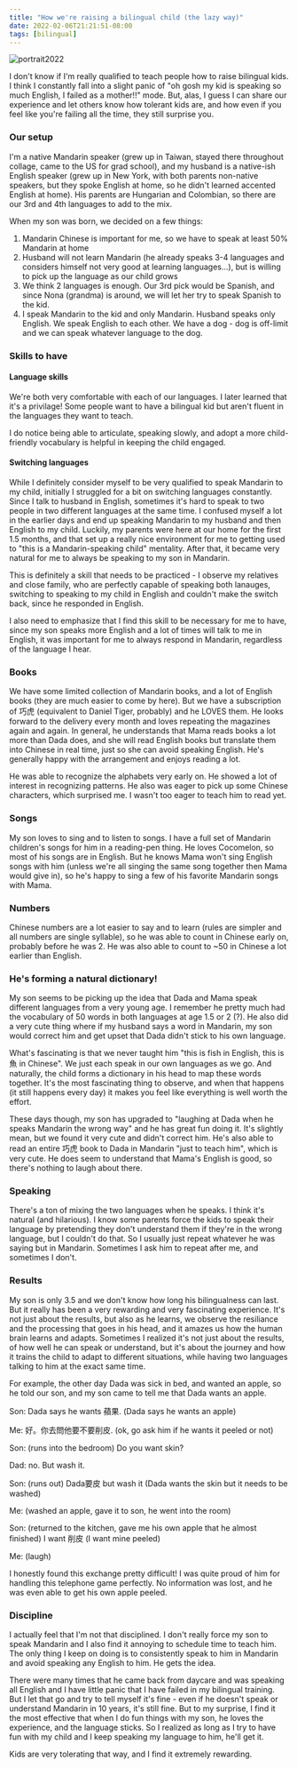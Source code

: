 ```yaml
---
title: "How we're raising a bilingual child (the lazy way)"
date: 2022-02-06T21:21:51-08:00
tags: [bilingual]
---
```


![portrait2022](https://lh3.googleusercontent.com/cNKQVg77Ep6_HPak4J119eWePQg7DeQQ9pzLxyWI62i9DBmTgDWKl4DC6xYqIR9_0VazQZdNjvv64LUyRf75kVxDwy54_zZp6NPz5dVmFGOtX0K8Ov2Sp4mMWzMki4XtNebRyQA5Xbg=w2400)

I don't know if I'm really qualified to teach people how to raise bilingual kids. I think I constantly fall into a slight panic of "oh gosh my kid is speaking so much English, I failed as a mother!!" mode. But, alas, I guess I can share our experience and let others know how tolerant kids are, and how even if you feel like you're failing all the time, they still surprise you. 



### Our setup

I'm a native Mandarin speaker (grew up in Taiwan, stayed there throughout collage, came to the US for grad school), and my husband is a native-ish English speaker (grew up in New York, with both parents non-native speakers, but they spoke English at home, so he didn't learned accented English at home). His parents are Hungarian and Colombian, so there are our 3rd and 4th languages to add to the mix. 

When my son was born, we decided on a few things:

1. Mandarin Chinese is important for me, so we have to speak at least 50% Mandarin at home
2. Husband will not learn Mandarin (he already speaks 3-4 languages and considers himself not very good at learning languages...), but is willing to pick up the language as our child grows
3. We think 2 languages is enough. Our 3rd pick would be Spanish, and since Nona (grandma) is around, we will let her try to speak Spanish to the kid.
4. I speak Mandarin to the kid and only Mandarin. Husband speaks only English. We speak English to each other. We have a dog - dog is off-limit and we can speak whatever language to the dog. 



### Skills to have

#### Language skills
We're both very comfortable with each of our languages. I later learned that it's a privilage! Some people want to have a bilingual kid but aren't fluent in the languages they want to teach. 

I do notice being able to articulate, speaking slowly, and adopt a more child-friendly vocabulary is helpful in keeping the child engaged. 

#### Switching languages
While I definitely consider myself to be very qualified to speak Mandarin to my child, initially I struggled for a bit on switching languages constantly. Since I talk to husband in English, sometimes it's hard to speak to two people in two different languages at the same time. I confused myself a lot in the earlier days and end up speaking Mandarin to my husband and then English to my child. Luckily, my parents were here at our home for the first 1.5 months, and that set up a really nice environment for me to getting used to "this is a Mandarin-speaking child" mentality. After that, it became very natural for me to always be speaking to my son in Mandarin. 

This is definitely a skill that needs to be practiced - I observe my relatives and close family, who are perfectly capable of speaking both lanauges, switching to speaking to my child in English and couldn't make the switch back, since he responded in English. 

I also need to emphasize that I find this skill to be necessary for me to have, since my son speaks more English and a lot of times will talk to me in English, it was important for me to always respond in Mandarin, regardless of the language I hear. 


### Books

We have some limited collection of Mandarin books, and a lot of English books (they are much easier to come by here). But we have a subscription of 巧虎 (equivalent to Daniel Tiger, probably) and he LOVES them. He looks forward to the delivery every month and loves repeating the magazines again and again. In general, he understands that Mama reads books a lot more than Dada does, and she will read English books but translate them into Chinese in real time, just so she can avoid speaking English. He's generally happy with the arrangement and enjoys reading a lot. 

He was able to recognize the alphabets very early on. He showed a lot of interest in recognizing patterns. He also was eager to pick up some Chinese characters, which surprised me. I wasn't too eager to teach him to read yet. 

### Songs

My son loves to sing and to listen to songs. I have a full set of Mandarin children's songs for him in a reading-pen thing. He loves Cocomelon, so most of his songs are in English. But he knows Mama won't sing English songs with him (unless we're all singing the same song together then Mama would give in), so he's happy to sing a few of his favorite Mandarin songs with Mama. 

### Numbers

Chinese numbers are a lot easier to say and to learn (rules are simpler and all numbers are single syllable), so he was able to count in Chinese early on, probably before he was 2. He was also able to count to ~50 in Chinese a lot earlier than English. 

### He's forming a natural dictionary!

My son seems to be picking up the idea that Dada and Mama speak different languages from a very young age. I remember he pretty much had the vocabulary of 50 words in both languages at age 1.5 or 2 (?). He also did a very cute thing where if my husband says a word in Mandarin, my son would correct him and get upset that Dada didn't stick to his own language. 

What's fascinating is that we never taught him "this is fish in English, this is 魚 in Chinese". We just each speak in our own languages as we go. And naturally, the child forms a dictionary in his head to map these words together. It's the most fascinating thing to observe, and when that happens (it still happens every day) it makes you feel like everything is well worth the effort. 

These days though, my son has upgraded to "laughing at Dada when he speaks Mandarin the wrong way" and he has great fun doing it. It's slightly mean, but we found it very cute and didn't correct him. He's also able to read an entire 巧虎 book to Dada in Mandarin "just to teach him", which is very cute. He does seem to understand that Mama's English is good, so there's nothing to laugh about there. 



### Speaking

There's a ton of mixing the two languages when he speaks. I think it's natural (and hilarious). I know some parents force the kids to speak their language by pretending they don't understand them if they're in the wrong language, but I couldn't do that. So I usually just repeat whatever he was saying but in Mandarin. Sometimes I ask him to repeat after me, and sometimes I don't. 



### Results

My son is only 3.5 and we don't know how long his bilingualness can last. But it really has been a very rewarding and very fascinating experience. It's not just about the results, but also as he learns, we observe the resiliance and the processing that goes in his head, and it amazes us how the human brain learns and adapts. Sometimes I realized it's not just about the results, of how well he can speak or understand, but it's about the journey and how it trains the child to adapt to different situations, while having two languages talking to him at the exact same time. 

For example, the other day Dada was sick in bed, and wanted an apple, so he told our son, and my son came to tell me that Dada wants an apple. 

Son: Dada says he wants 蘋果. (Dada says he wants an apple) 

Me: 好。你去問他要不要削皮. (ok, go ask him if he wants it peeled or not)

Son: (runs into the bedroom) Do you want skin?

Dad: no. But wash it. 

Son: (runs out) Dada要皮 but wash it (Dada wants the skin but it needs to be washed)

Me: (washed an apple, gave it to son, he went into the room)

Son: (returned to the kitchen, gave me his own apple that he almost finished) I want 削皮 (I want mine peeled)

Me: (laugh)

I honestly found this exchange pretty difficult! I was quite proud of him for handling this telephone game perfectly. No information was lost, and he was even able to get his own apple peeled. 



### Discipline

I actually feel that I'm not that disciplined. I don't really force my son to speak Mandarin and I also find it annoying to schedule time to teach him. The only thing I keep on doing is to consistently speak to him in Mandarin and avoid speaking any English to him. He gets the idea. 

There were many times that he came back from daycare and was speaking all English and I have little panic that I have failed in my bilingual training. But I let that go and try to tell myself it's fine - even if he doesn't speak or understand Mandarin in 10 years, it's still fine. But to my surprise, I find it the most effective that when I do fun things with my son, he loves the experience, and the language sticks. So I realized as long as I try to have fun with my child and I keep speaking my language to him, he'll get it. 

Kids are very tolerating that way, and I find it extremely rewarding. 



